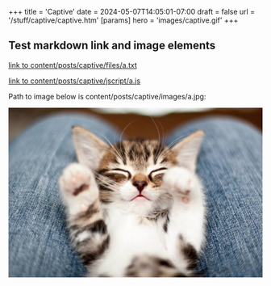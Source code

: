 +++
title = 'Captive'
date = 2024-05-07T14:05:01-07:00
draft = false
url = '/stuff/captive/captive.htm'
[params]
hero = 'images/captive.gif'
+++

## Test markdown link and image elements

[link to content/posts/captive/files/a.txt](files/a.txt)

[link to content/posts/captive/jscript/a.js](jscript/a.js)

Path to image below is content/posts/captive/images/a.jpg:

![alt](images/a.jpg)

